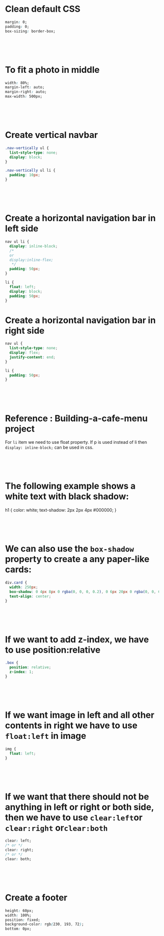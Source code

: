 # Clean default CSS

```css
margin: 0;
padding: 0;
box-sizing: border-box;
```

&nbsp;

&nbsp;

# To fit a photo in middle

```css
width: 80%;
margin-left: auto;
margin-right: auto;
max-width: 500px;
```

&nbsp;

&nbsp;

# Create vertical navbar

```css
.nav-vertically ul {
  list-style-type: none;
  display: block;
}

.nav-vertically ul li {
  padding: 10px;
}
```

&nbsp;

&nbsp;

# Create a horizontal navigation bar in left side

```css
nav ul li {
  display: inline-block;
  /* 
  or
  display:inline-flex;
   */
  padding: 50px;
}
```

<!-- alternative -->

```css
li {
  float: left;
  display: block;
  padding: 50px;
}
```

# Create a horizontal navigation bar in right side

```css
nav ul {
  list-style-type: none;
  display: flex;
  justify-content: end;
}

li {
  padding: 50px;
}
```

&nbsp;

&nbsp;

# Reference : Building-a-cafe-menu project

For `li` item we need to use float property. If p is used instead of li then `display: inline-block;` can be used in css.

&nbsp;

&nbsp;

# The following example shows a white text with black shadow:

h1 {
color: white;
text-shadow: 2px 2px 4px #000000;
}

&nbsp;

&nbsp;

# We can also use the `box-shadow` property to create a any paper-like cards:

```css
div.card {
  width: 250px;
  box-shadow: 0 4px 8px 0 rgba(0, 0, 0, 0.2), 0 6px 20px 0 rgba(0, 0, 0, 0.19);
  text-align: center;
}
```

&nbsp;

&nbsp;

# If we want to add z-index, we have to use position:relative

```css
.box {
  position: relative;
  z-index: 1;
}
```

&nbsp;

&nbsp;

# If we want image in left and all other contents in right we have to use `float:left` in image

```css
img {
  float: left;
}
```

&nbsp;

&nbsp;

# If we want that there should not be anything in left or right or both side, then we have to use `clear:left`or `clear:right` or`clear:both`

```css
clear: left;
/* or */
clear: right;
/* or */
clear: both;
```

&nbsp;

&nbsp;

# Create a footer

```css
height: 60px;
width: 100%;
position: fixed;
background-color: rgb(230, 193, 72);
bottom: 0px;
```

&nbsp;

&nbsp;
&nbsp;

&nbsp;
&nbsp;

&nbsp;
&nbsp;

&nbsp;
